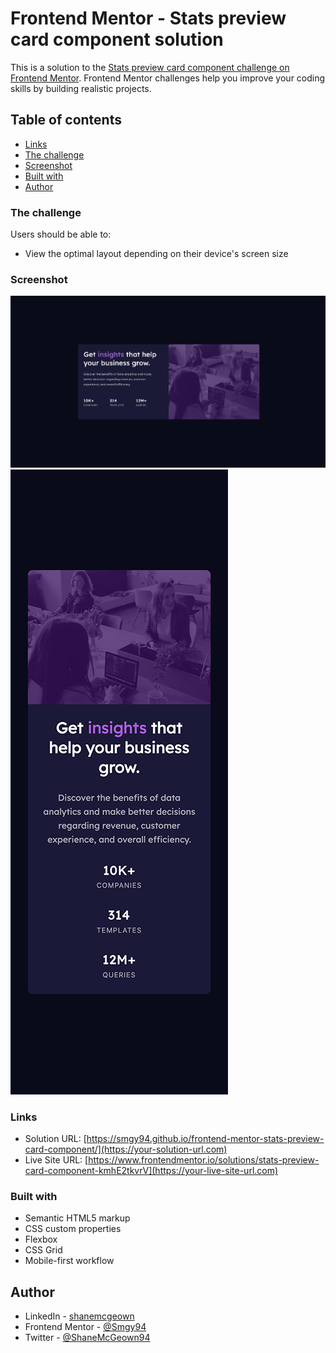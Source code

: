 # Frontend Mentor - Stats preview card component solution

This is a solution to the [Stats preview card component challenge on Frontend Mentor](https://www.frontendmentor.io/challenges/stats-preview-card-component-8JqbgoU62). Frontend Mentor challenges help you improve your coding skills by building realistic projects.

## Table of contents

- [Links](#links)
- [The challenge](#the-challenge)
- [Screenshot](#screenshot)
- [Built with](#built-with)
- [Author](#author)

### The challenge

Users should be able to:

- View the optimal layout depending on their device's screen size

### Screenshot

![](./design/screenshot01.png)
![](./design/screenshot02.png)

### Links

- Solution URL: [https://smgy94.github.io/frontend-mentor-stats-preview-card-component/](https://your-solution-url.com)
- Live Site URL: [https://www.frontendmentor.io/solutions/stats-preview-card-component-kmhE2tkvrV](https://your-live-site-url.com)

### Built with

- Semantic HTML5 markup
- CSS custom properties
- Flexbox
- CSS Grid
- Mobile-first workflow

## Author

- LinkedIn - [shanemcgeown](https://www.linkedin.com/in/shanemcgeown/)
- Frontend Mentor - [@Smgy94](https://www.frontendmentor.io/profile/Smgy94)
- Twitter - [@ShaneMcGeown94](https://twitter.com/ShaneMcGeown94)
